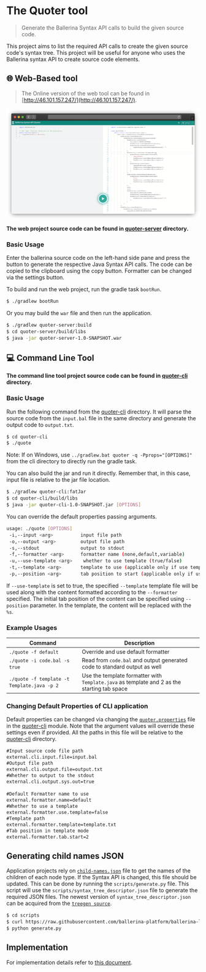 # The Quoter tool

> Generate the Ballerina Syntax API calls to build the given source code.

This project aims to list the required API calls to create the given source code's syntax tree. 
This project will be useful for anyone who uses the Ballerina syntax API to create source code elements.

## 🌐 Web-Based tool

> The Online version of the web tool can be found in [http://46.101.157.247/](http://46.101.157.247/).

![Web tool screenshot](docs/web.png)

**The web project source code can be found in [quoter-server](./quoter-server) directory.**

### Basic Usage

Enter the ballerina source code on the left-hand side pane and press the button to generate the respective Java Syntax 
API calls. The code can be copied to the clipboard using the copy button. Formatter can be changed via the settings button.

To build and run the web project, run the gradle task `bootRun`.

```bash
$ ./gradlew bootRun
```

Or you may build the `war` file and then run the application.

```bash
$ ./gradlew quoter-server:build
$ cd quoter-server/build/libs
$ java -jar quoter-server-1.0-SNAPSHOT.war
```

## 💻 Command Line Tool

**The command line tool project source code can be found in [quoter-cli](./quoter-cli) directory.**

### Basic Usage

Run the following command from the [quoter-cli](quoter-cli) directory. 
It will parse the source code from the `input.bal` file in the same directory and generate the 
output code to `output.txt`. 

```bash
$ cd quoter-cli
$ ./quote
```

Note: If on Windows, use `../gradlew.bat quoter -q -Pprops="[OPTIONS]"` from the cli directory
 to directly run the gradle task.

You can also build the jar and run it directly. 
Remember that, in this case, input file is relative to the jar file location.

```bash
$ ./gradlew quoter-cli:fatJar
$ cd quoter-cli/build/libs
$ java -jar quoter-cli-1.0-SNAPSHOT.jar [OPTIONS]
```

You can override the default properties passing arguments. 

```bash
usage: ./quote [OPTIONS]
 -i,--input <arg>          input file path
 -o,--output <arg>         output file path
 -s,--stdout               output to stdout
 -f,--formatter <arg>      formatter name (none,default,variable)
 -u,--use-template <arg>    whether to use template (true/false)
 -t,--template <arg>       template to use (applicable only if use template is true)
 -p,--position <arg>       tab position to start (applicable only if use template is true)
```

If `--use-template` is set to true, the specified `--template` template file will be used along with the content 
formatted according to the `--formatter` specified. The initial tab position of the content can be specified using `--position` 
parameter. In the template, the content will be replaced with the `%s`.

### Example Usages

| Command                                                      | Description                                                  |
| ------------------------------------------------------------ | ------------------------------------------------------------ |
| `./quote -f default`                       | Override and use default formatter                           |
| `./quote -i code.bal -s true`              | Read from `code.bal` and output generated code to standard output as well |
| `./quote -f template -t Template.java -p 2`| Use the template formatter with `Template.java` as template and 2 as the starting tab space |

### Changing Default Properties of CLI application

Default properties can be changed via changing the [`quoter.properties`](quoter-cli/src/main/resources/quoter.properties) file
in the [quoter-cli](quoter-cli) module. 
Note that the argument values will override these settings even if provided. All the paths in this file will be 
relative to the [quoter-cli](quoter-cli) directory.

```properties
#Input source code file path
external.cli.input.file=input.bal
#Output file path
external.cli.output.file=output.txt
#Whether to output to the stdout
external.cli.output.sys.out=true

#Default Formatter name to use
external.formatter.name=default
#Whether to use a template
external.formatter.use.template=false
#Template path
external.formatter.template=template.txt
#Tab position in template mode
external.formatter.tab.start=2
```

## Generating child names JSON

Application projects rely on [`child-names.json`](quoter/src/main/resources/quoter.properties) file to get the names of the children 
of each node type. If the Syntax API is changed, this file should be updated.
 This can be done by running the `scripts/generate.py` file. This script will use the 
 `scripts/syntax_tree_descriptor.json` file to generate the required JSON files. 
 The newest version of `syntax_tree_descriptor.json` can be acquired from the 
 [`treegen source`](https://github.com/ballerina-platform/ballerina-lang/blob/master/compiler/ballerina-treegen/src/main/resources/syntax_tree_descriptor.json).

```bash
$ cd scripts
$ curl https://raw.githubusercontent.com/ballerina-platform/ballerina-lang/master/compiler/ballerina-treegen/src/main/resources/syntax_tree_descriptor.json -o syntax_tree_descriptor.json -s
$ python generate.py
```

## Implementation

For implementation details refer to [this document](docs/README.md).
